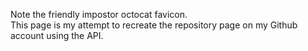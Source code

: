Note the friendly impostor octocat favicon.  
This page is my attempt to recreate the repository page on my Github account using the API.
